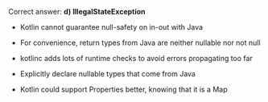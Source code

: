 Correct answer: **d) IllegalStateException**

* Kotlin cannot guarantee null-safety on in-out with Java
* For convenience, return types from Java are neither nullable nor not null
* kotlinc adds lots of runtime checks to avoid errors propagating too far

* Explicitly declare nullable types that come from Java
* Kotlin could support Properties better, knowing that it is a Map
